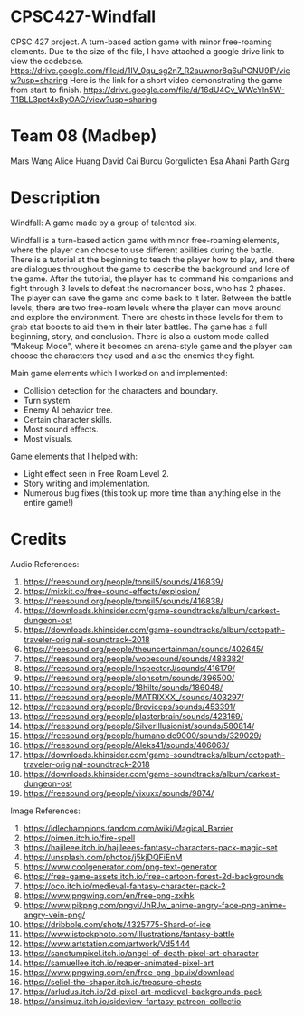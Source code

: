 # CPSC427-Windfall
CPSC 427 project. A turn-based action game with minor free-roaming elements.
Due to the size of the file, I have attached a google drive link to view the codebase.
https://drive.google.com/file/d/1IV_0qu_sg2n7_R2auwnor8q6uPGNU9lP/view?usp=sharing
Here is the link for a short video demonstrating the game from start to finish.
https://drive.google.com/file/d/16dU4Cv_WWcYln5W-T1BLL3pct4xByOAG/view?usp=sharing

# Team 08 (Madbep)
Mars Wang
Alice Huang
David Cai
Burcu Gorgulicten
Esa Ahani
Parth Garg

# Description
Windfall: A game made by a group of talented six.

Windfall is a turn-based action game with minor free-roaming elements, where the player can choose to use different abilities during the battle. There is a tutorial at the beginning to teach the player how to play, and there are dialogues throughout the game to describe the background and lore of the game. After the tutorial, the player has to command his companions and fight through 3 levels to defeat the necromancer boss, who has 2 phases. The player can save the game and come back to it later. Between the battle levels, there are two free-roam levels where the player can move around and explore the environment. There are chests in these levels for them to grab stat boosts to aid them in their later battles. The game has a full beginning, story, and conclusion. There is also a custom mode called "Makeup Mode", where it becomes an arena-style game and the player can choose the characters they used and also the enemies they fight.

Main game elements which I worked on and implemented:
- Collision detection for the characters and boundary.
- Turn system.
- Enemy AI behavior tree.
- Certain character skills.
- Most sound effects.
- Most visuals.

Game elements that I helped with:
- Light effect seen in Free Roam Level 2.
- Story writing and implementation.
- Numerous bug fixes (this took up more time than anything else in the entire game!)

# Credits
Audio References:
1. https://freesound.org/people/tonsil5/sounds/416839/
2. https://mixkit.co/free-sound-effects/explosion/
3. https://freesound.org/people/tonsil5/sounds/416838/
4. https://downloads.khinsider.com/game-soundtracks/album/darkest-dungeon-ost
5. https://downloads.khinsider.com/game-soundtracks/album/octopath-traveler-original-soundtrack-2018
6. https://freesound.org/people/theuncertainman/sounds/402645/
7. https://freesound.org/people/wobesound/sounds/488382/
8. https://freesound.org/people/InspectorJ/sounds/416179/
9. https://freesound.org/people/alonsotm/sounds/396500/
10. https://freesound.org/people/18hiltc/sounds/186048/
11. https://freesound.org/people/MATRIXXX_/sounds/403297/
12. https://freesound.org/people/Breviceps/sounds/453391/
13. https://freesound.org/people/plasterbrain/sounds/423169/
14. https://freesound.org/people/SilverIllusionist/sounds/580814/
15. https://freesound.org/people/humanoide9000/sounds/329029/
16. https://freesound.org/people/Aleks41/sounds/406063/
17. https://downloads.khinsider.com/game-soundtracks/album/octopath-traveler-original-soundtrack-2018
18. https://downloads.khinsider.com/game-soundtracks/album/darkest-dungeon-ost
19. https://freesound.org/people/vixuxx/sounds/9874/

Image References:
1. https://idlechampions.fandom.com/wiki/Magical_Barrier
2. https://pimen.itch.io/fire-spell
3. https://hajileee.itch.io/hajileees-fantasy-characters-pack-magic-set
4. https://unsplash.com/photos/j5kjDQFiEnM
5. https://www.coolgenerator.com/png-text-generator
6. https://free-game-assets.itch.io/free-cartoon-forest-2d-backgrounds
7. https://oco.itch.io/medieval-fantasy-character-pack-2
8. https://www.pngwing.com/en/free-png-zxihk
9. https://www.pikpng.com/pngvi/JhRJw_anime-angry-face-png-anime-angry-vein-png/
10. https://dribbble.com/shots/4325775-Shard-of-ice
11. https://www.istockphoto.com/illustrations/fantasy-battle
12. https://www.artstation.com/artwork/Vd5444
13. https://sanctumpixel.itch.io/angel-of-death-pixel-art-character
14. https://samuellee.itch.io/reaper-animated-pixel-art
15. https://www.pngwing.com/en/free-png-bpuix/download
16. https://seliel-the-shaper.itch.io/treasure-chests
17. https://arludus.itch.io/2d-pixel-art-medieval-backgrounds-pack
18. https://ansimuz.itch.io/sideview-fantasy-patreon-collectio
